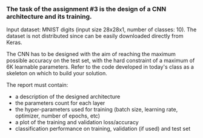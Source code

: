 ### The task of the assignment #3 is the design of a CNN architecture and its training.

Input dataset: MNIST digits (input size 28x28x1, number of classes: 10).
The dataset is not distributed since can be easily downloaded directly from Keras.

The CNN has to be designed with the aim of reaching the maximum possible accuracy on the test set, with the hard constraint of a maximum of 6K learnable parameters. Refer to the code developed in today's class as a skeleton on which to build your solution.

The report must contain:
- a description of the designed architecture
- the parameters count for each layer
- the hyper-parameters used for training (batch size, learning rate, optimizer, number of epochs, etc)
- a plot of the training and validation loss/accuracy 
- classification performance on training, validation (if used) and test set
